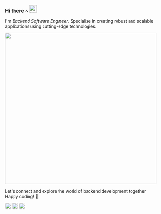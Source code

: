 ### Hi there ~ <img src="https://user-images.githubusercontent.com/1303154/88677602-1635ba80-d120-11ea-84d8-d263ba5fc3c0.gif" width="24px" alt="hi">

I'm *Backend Software Engineer*. Specialize in creating robust and scalable applications using cutting-edge technologies.

<p>
  <a href="https://skillicons.dev">
    <img src="https://skillicons.dev/icons?i=go,py,mysql,postgres,postman,redis,docker,kubernetes,vscode,github,git,aws&theme=light" width=500/>
  </a>
</p>


Let's connect and explore the world of backend development together. Happy coding! 🚀

<a href="https://twitter.com/initdotpy">
  <img align="left" alt="Dimas's Twitter" width="20px" src="https://simpleicons.now.sh/twitter/495f7e" />
</a>
<a href="https://www.instagram.com/">
  <img align="left" alt="Dimas's Instagram" width="20px" src="https://simpleicons.now.sh/instagram/495f7e" />
</a>
<a href="https://linkedin.com/in/dimaspradana">
  <img align="left" alt="Dimas's LinkedIn" width="20px" src="https://simpleicons.now.sh/linkedin/495f7e" />
</a>
